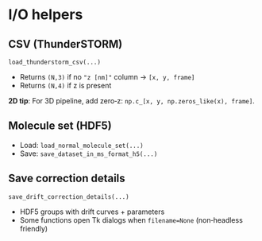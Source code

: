 # I/O helpers

## CSV (ThunderSTORM)
`load_thunderstorm_csv(...)`
- Returns `(N,3)` if no `"z [nm]"` column → `[x, y, frame]`
- Returns `(N,4)` if z is present

**2D tip**: For 3D pipeline, add zero‑z: `np.c_[x, y, np.zeros_like(x), frame]`.

## Molecule set (HDF5)
- Load: `load_normal_molecule_set(...)`
- Save: `save_dataset_in_ms_format_h5(...)`

## Save correction details
`save_drift_correction_details(...)`
- HDF5 groups with drift curves + parameters
- Some functions open Tk dialogs when `filename=None` (non‑headless friendly)